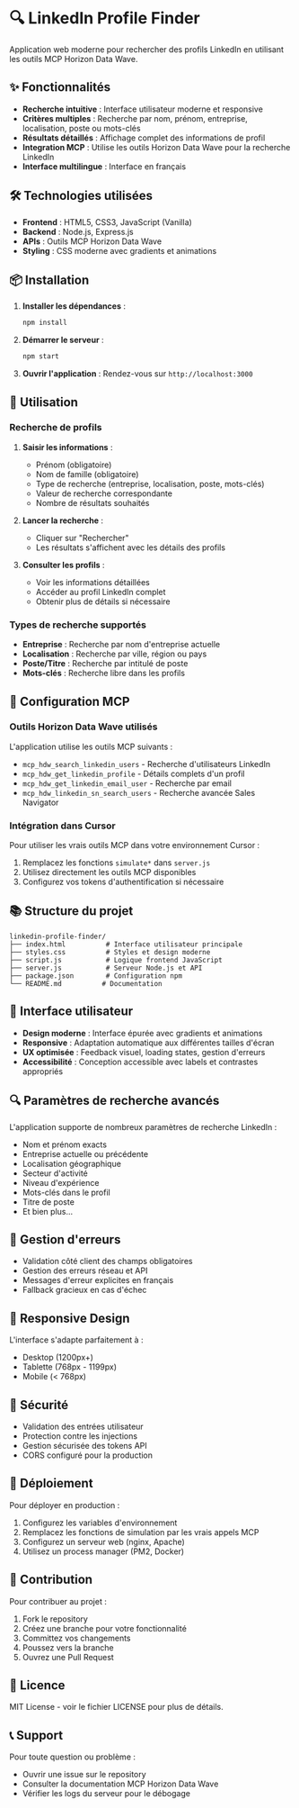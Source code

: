 # 🔍 LinkedIn Profile Finder

Application web moderne pour rechercher des profils LinkedIn en utilisant les outils MCP Horizon Data Wave.

## ✨ Fonctionnalités

- **Recherche intuitive** : Interface utilisateur moderne et responsive
- **Critères multiples** : Recherche par nom, prénom, entreprise, localisation, poste ou mots-clés
- **Résultats détaillés** : Affichage complet des informations de profil
- **Integration MCP** : Utilise les outils Horizon Data Wave pour la recherche LinkedIn
- **Interface multilingue** : Interface en français

## 🛠️ Technologies utilisées

- **Frontend** : HTML5, CSS3, JavaScript (Vanilla)
- **Backend** : Node.js, Express.js
- **APIs** : Outils MCP Horizon Data Wave
- **Styling** : CSS moderne avec gradients et animations

## 📦 Installation

1. **Installer les dépendances** :
   ```bash
   npm install
   ```

2. **Démarrer le serveur** :
   ```bash
   npm start
   ```

3. **Ouvrir l'application** :
   Rendez-vous sur `http://localhost:3000`

## 🚀 Utilisation

### Recherche de profils

1. **Saisir les informations** :
   - Prénom (obligatoire)
   - Nom de famille (obligatoire)
   - Type de recherche (entreprise, localisation, poste, mots-clés)
   - Valeur de recherche correspondante
   - Nombre de résultats souhaités

2. **Lancer la recherche** :
   - Cliquer sur "Rechercher"
   - Les résultats s'affichent avec les détails des profils

3. **Consulter les profils** :
   - Voir les informations détaillées
   - Accéder au profil LinkedIn complet
   - Obtenir plus de détails si nécessaire

### Types de recherche supportés

- **Entreprise** : Recherche par nom d'entreprise actuelle
- **Localisation** : Recherche par ville, région ou pays
- **Poste/Titre** : Recherche par intitulé de poste
- **Mots-clés** : Recherche libre dans les profils

## 🔧 Configuration MCP

### Outils Horizon Data Wave utilisés

L'application utilise les outils MCP suivants :

- `mcp_hdw_search_linkedin_users` - Recherche d'utilisateurs LinkedIn
- `mcp_hdw_get_linkedin_profile` - Détails complets d'un profil
- `mcp_hdw_get_linkedin_email_user` - Recherche par email
- `mcp_hdw_linkedin_sn_search_users` - Recherche avancée Sales Navigator

### Intégration dans Cursor

Pour utiliser les vrais outils MCP dans votre environnement Cursor :

1. Remplacez les fonctions `simulate*` dans `server.js`
2. Utilisez directement les outils MCP disponibles
3. Configurez vos tokens d'authentification si nécessaire

## 📚 Structure du projet

```
linkedin-profile-finder/
├── index.html          # Interface utilisateur principale
├── styles.css          # Styles et design moderne
├── script.js           # Logique frontend JavaScript
├── server.js           # Serveur Node.js et API
├── package.json        # Configuration npm
└── README.md          # Documentation
```

## 🎨 Interface utilisateur

- **Design moderne** : Interface épurée avec gradients et animations
- **Responsive** : Adaptation automatique aux différentes tailles d'écran
- **UX optimisée** : Feedback visuel, loading states, gestion d'erreurs
- **Accessibilité** : Conception accessible avec labels et contrastes appropriés

## 🔍 Paramètres de recherche avancés

L'application supporte de nombreux paramètres de recherche LinkedIn :

- Nom et prénom exacts
- Entreprise actuelle ou précédente
- Localisation géographique
- Secteur d'activité
- Niveau d'expérience
- Mots-clés dans le profil
- Titre de poste
- Et bien plus...

## 🚦 Gestion d'erreurs

- Validation côté client des champs obligatoires
- Gestion des erreurs réseau et API
- Messages d'erreur explicites en français
- Fallback gracieux en cas d'échec

## 📱 Responsive Design

L'interface s'adapte parfaitement à :
- Desktop (1200px+)
- Tablette (768px - 1199px)
- Mobile (< 768px)

## 🔐 Sécurité

- Validation des entrées utilisateur
- Protection contre les injections
- Gestion sécurisée des tokens API
- CORS configuré pour la production

## 🚀 Déploiement

Pour déployer en production :

1. Configurez les variables d'environnement
2. Remplacez les fonctions de simulation par les vrais appels MCP
3. Configurez un serveur web (nginx, Apache)
4. Utilisez un process manager (PM2, Docker)

## 🤝 Contribution

Pour contribuer au projet :
1. Fork le repository
2. Créez une branche pour votre fonctionnalité
3. Committez vos changements
4. Poussez vers la branche
5. Ouvrez une Pull Request

## 📄 Licence

MIT License - voir le fichier LICENSE pour plus de détails.

## 📞 Support

Pour toute question ou problème :
- Ouvrir une issue sur le repository
- Consulter la documentation MCP Horizon Data Wave
- Vérifier les logs du serveur pour le débogage 